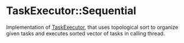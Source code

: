# TaskExecutor::Sequential

Implementation of [TaskExecutor](../../README.md), that uses topological sort to organize given tasks and executes
sorted vector of tasks in calling thread.
